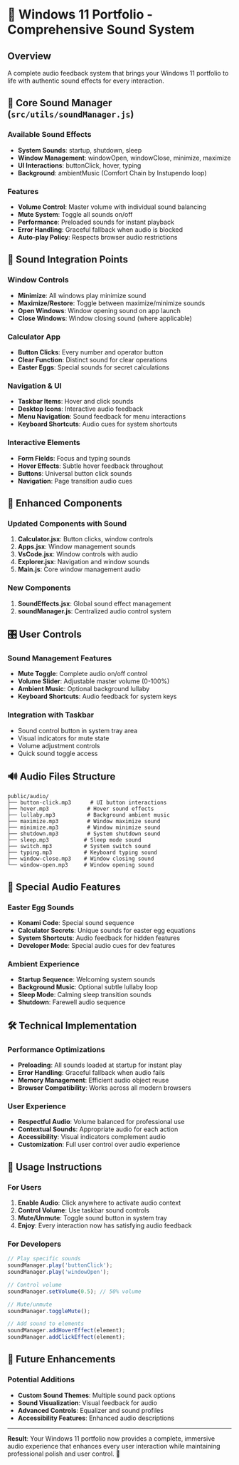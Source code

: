 # 🎵 Windows 11 Portfolio - Comprehensive Sound System

## Overview
A complete audio feedback system that brings your Windows 11 portfolio to life with authentic sound effects for every interaction.

## 🔧 Core Sound Manager (`src/utils/soundManager.js`)

### Available Sound Effects
- **System Sounds**: startup, shutdown, sleep
- **Window Management**: windowOpen, windowClose, minimize, maximize
- **UI Interactions**: buttonClick, hover, typing
- **Background**: ambientMusic (Comfort Chain by Instupendo loop)

### Features
- **Volume Control**: Master volume with individual sound balancing
- **Mute System**: Toggle all sounds on/off
- **Performance**: Preloaded sounds for instant playback
- **Error Handling**: Graceful fallback when audio is blocked
- **Auto-play Policy**: Respects browser audio restrictions

## 🎯 Sound Integration Points

### Window Controls
- **Minimize**: All windows play minimize sound
- **Maximize/Restore**: Toggle between maximize/minimize sounds
- **Open Windows**: Window opening sound on app launch
- **Close Windows**: Window closing sound (where applicable)

### Calculator App
- **Button Clicks**: Every number and operator button
- **Clear Function**: Distinct sound for clear operations
- **Easter Eggs**: Special sounds for secret calculations

### Navigation & UI
- **Taskbar Items**: Hover and click sounds
- **Desktop Icons**: Interactive audio feedback
- **Menu Navigation**: Sound feedback for menu interactions
- **Keyboard Shortcuts**: Audio cues for system shortcuts

### Interactive Elements
- **Form Fields**: Focus and typing sounds
- **Hover Effects**: Subtle hover feedback throughout
- **Buttons**: Universal button click sounds
- **Navigation**: Page transition audio cues

## 🎨 Enhanced Components

### Updated Components with Sound
1. **Calculator.jsx**: Button clicks, window controls
2. **Apps.jsx**: Window management sounds
3. **VsCode.jsx**: Window controls with audio
4. **Explorer.jsx**: Navigation and window sounds
5. **Main.js**: Core window management audio

### New Components
1. **SoundEffects.jsx**: Global sound effect management
2. **soundManager.js**: Centralized audio control system

## 🎛️ User Controls

### Sound Management Features
- **Mute Toggle**: Complete audio on/off control
- **Volume Slider**: Adjustable master volume (0-100%)
- **Ambient Music**: Optional background lullaby
- **Keyboard Shortcuts**: Audio feedback for system keys

### Integration with Taskbar
- Sound control button in system tray area
- Visual indicators for mute state
- Volume adjustment controls
- Quick sound toggle access

## 🔊 Audio Files Structure

```
public/audio/
├── button-click.mp3      # UI button interactions
├── hover.mp3            # Hover sound effects
├── lullaby.mp3          # Background ambient music
├── maximize.mp3         # Window maximize sound
├── minimize.mp3         # Window minimize sound
├── shutdown.mp3         # System shutdown sound
├── sleep.mp3           # Sleep mode sound
├── switch.mp3          # System switch sound
├── typing.mp3          # Keyboard typing sound
├── window-close.mp3    # Window closing sound
└── window-open.mp3     # Window opening sound
```

## 🎪 Special Audio Features

### Easter Egg Sounds
- **Konami Code**: Special sound sequence
- **Calculator Secrets**: Unique sounds for easter egg equations
- **System Shortcuts**: Audio feedback for hidden features
- **Developer Mode**: Special audio cues for dev features

### Ambient Experience
- **Startup Sequence**: Welcoming system sounds
- **Background Music**: Optional subtle lullaby loop
- **Sleep Mode**: Calming sleep transition sounds
- **Shutdown**: Farewell audio sequence

## 🛠️ Technical Implementation

### Performance Optimizations
- **Preloading**: All sounds loaded at startup for instant play
- **Error Handling**: Graceful fallback when audio fails
- **Memory Management**: Efficient audio object reuse
- **Browser Compatibility**: Works across all modern browsers

### User Experience
- **Respectful Audio**: Volume balanced for professional use
- **Contextual Sounds**: Appropriate audio for each action
- **Accessibility**: Visual indicators complement audio
- **Customization**: Full user control over audio experience

## 🎵 Usage Instructions

### For Users
1. **Enable Audio**: Click anywhere to activate audio context
2. **Control Volume**: Use taskbar sound controls
3. **Mute/Unmute**: Toggle sound button in system tray
4. **Enjoy**: Every interaction now has satisfying audio feedback

### For Developers
```javascript
// Play specific sounds
soundManager.play('buttonClick');
soundManager.play('windowOpen');

// Control volume
soundManager.setVolume(0.5); // 50% volume

// Mute/unmute
soundManager.toggleMute();

// Add sound to elements
soundManager.addHoverEffect(element);
soundManager.addClickEffect(element);
```

## 🔄 Future Enhancements

### Potential Additions
- **Custom Sound Themes**: Multiple sound pack options
- **Sound Visualization**: Visual feedback for audio
- **Advanced Controls**: Equalizer and sound profiles
- **Accessibility Features**: Enhanced audio descriptions

---

**Result**: Your Windows 11 portfolio now provides a complete, immersive audio experience that enhances every user interaction while maintaining professional polish and user control. 🎉
